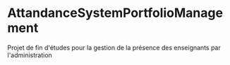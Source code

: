 # AttandanceSystemPortfolioManagement
Projet de fin d'études pour la gestion de la présence des enseignants par l'administration
